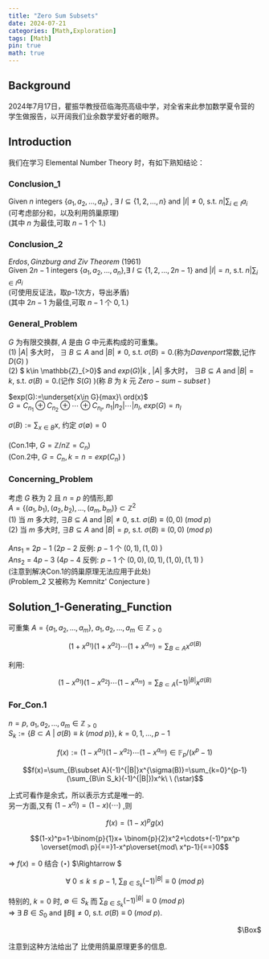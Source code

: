 ```yaml
---
title: "Zero Sum Subsets"
date: 2024-07-21
categories: [Math,Exploration]
tags: [Math]
pin: true
math: true
---
```



## Background
2024年7月17日，瞿振华教授莅临海亮高级中学，对全省来此参加数学夏令营的学生做报告，以开阔我们业余数学爱好者的眼界。

## Introduction
我们在学习 Elemental Number Theory 时，有如下熟知结论：

### Conclusion_1
Given $n$ integers $\{a_1,a_2,\dots,a_n\}$ , $\exists\ I\subseteq \{1,2,\dots,n\}$ and $|I|\ne 0,$ s.t. $n|\sum_{i\in I}{a_i}$<br>
(可考虑部分和，以及利用鸽巢原理)<br>
(其中 $n$ 为最佳,可取 $n-1$ 个 $1$.)

### Conclusion_2
$Erdos,Ginzburg\ and\ Ziv\ Theorem$ (1961)<br>
Given $2n-1$ integers $\{a_1,a_2,\dots,a_n\}$,$\exists\ I\subseteq \{1,2,\dots,2n-1\}$ and $|I|=n,$ s.t. $n|\sum_{i\in I}{a_i}$<br>
(可使用反证法，取p-1次方，导出矛盾)<br>
(其中 $2n-1$ 为最佳,可取 $n-1$ 个 $0,1$.)<br>

### General_Problem
$G$ 为有限交换群, $A$ 是由 $G$ 中元素构成的可重集。<br>
(1) $|A|$ 多大时， $\exists\ B \subseteq A$ and $|B|\ne 0,$ s.t. $\sigma(B)=0$.(称为$Davenport$常数,记作 $D(G)$ )<br>
(2) $ k\in \mathbb{Z}_{>0}$ and $exp(G)|k$ , $|A|$ 多大时， $\exists B \subseteq A$ and $|B|=k,$ s.t. $\sigma(B)=0$.(记作 $S(G)$ )(称 $B$ 为 $k$ 元 $Zero-sum-subset$ )

$exp(G):=\underset{x\in G}{max}\ ord(x)$<br>
$G=C_{n_1}\oplus C_{n_2}\oplus\cdots\oplus C_{n_l},\ n_1|n_2|\cdots|n_l,\ exp(G)=n_l$

$\sigma(B):=\sum_{x\in B}x$, 约定 $\sigma(\emptyset)=0$ <br><br>
(Con.1中, $G=\mathbb{Z} /n\mathbb{Z}=C_n$)<br>
(Con.2中, $G=C_n,k=n=exp(C_n)$ )

### Concerning_Problem
考虑 $G$ 秩为 $2$ 且 $n=p$ 的情形,即<br>
$A=\{(a_1,b_1),(a_2,b_2),\dots,(a_m,b_m)\}\subset\mathbb{Z}^2$<br>
(1) 当 $m$ 多大时, $\exists B \subseteq A$ and $|B|\ne 0,$ s.t. $\sigma(B)\equiv (0,0)\ (mod\ p)$<br>
(2) 当 $m$ 多大时, $\exists B \subseteq A$ and $|B|=p,$ s.t. $\sigma(B)\equiv (0,0)\ (mod\ p)$<br><br>
$Ans_1\ =\ 2p-1$ ($2p-2$ 反例: $p-1$ 个 $(0,1),(1,0)$ )<br>
$Ans_2\ =\ 4p-3$ ($4p-4$ 反例: $p-1$ 个 $(0,0),(0,1),(1,0),(1,1)$ )<br>
(注意到解决Con.1的鸽巢原理无法应用于此处)<br>
(Problem_2 又被称为 Kemnitz' Conjecture )<br>

## Solution_1-Generating_Function
可重集 $A=\{a_1,a_2,\dots,a_m\}$, $a_1,a_2,\dots,a_m \in \mathbb{Z}_{>0}$

$$(1+x^{a_1})(1+x^{a_2})\cdots(1+x^{a_m})=\sum_{B\subset A}x^{\sigma(B)}$$

利用:

$$(1-x^{a_1})(1-x^{a_2})\cdots(1-x^{a_m})=\sum_{B\subset A}(-1)^{|B|}x^{\sigma(B)}$$

### For_Con.1
$n=p,\ a_1,a_2,\dots,a_m\in \mathbb{Z}_{>0}$<br>
$S_k:=\{B\subset A\ |\ \sigma(B)\equiv k\ (mod\ p)\},\ k=0,1,\dots,p-1$<br>

$$f(x):=(1-x^{a_1})(1-x^{a_2})\cdots(1-x^{a_m})\in \mathbb{F}_p/(x^p-1)$$

$$f(x)=\sum_{B\subset A}(-1)^{|B|}x^{\sigma(B)}=\sum_{k=0}^{p-1}(\sum_{B\in S_k}(-1)^{|B|})x^k\ \ (\star)$$

上式可看作是余式，所以表示方式是唯一的.<br>
另一方面,又有 $(1-x^{a_j})=(1-x)(\cdots)$ ,则

$$f(x)=(1-x)^pg(x)$$

$$(1-x)^p=1-\binom{p}{1}x+ \binom{p}{2}x^2+\cdots+(-1)^px^p \overset{mod\ p}{==}1-x^p\overset{mod\ x^p-1}{==}0$$

$\Rightarrow\ f(x)=0$ 结合 $(\star)$ $\Rightarrow $

$$\forall\  0\le k\le p-1,\ \sum_{B\in S_k}(-1)^{|B|}\equiv 0\ (mod\ p)$$

特别的, $k=0$ 时, $\emptyset \in S_k$ 而 $\sum_{B\in S_k}(-1)^{|B|}\equiv 0\ (mod\ p)$<br>
$\Rightarrow\ \exists\ B\in S_0$ and $\|B\|\ne 0,$ s.t. $\sigma(B)\equiv 0\ (mod\ p)$.

<p align="right">$\Box$</p>
注意到这种方法给出了 比使用鸽巢原理更多的信息.